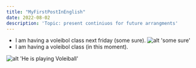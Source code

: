 ```yaml
---
title: "MyFirstPostInEnglish"
date: 2022-08-02
description: 'Topic: present continiuos for future arrangments'
---
```


* I am having a voleibol class next friday (some sure).
![alt 'some sure'](https://canaldoensino.com.br/blog/wp-content/uploads/2018/07/vestibular_agendado.jpg 'some sure')
* I am having a voleibol class (in this moment).

![alt 'He is playing Voleiball'](https://image.freepik.com/vector-gratis/nino-dibujos-animados-jugando-voleibol_70172-1091.jpg 'He is playing Voleiball')
